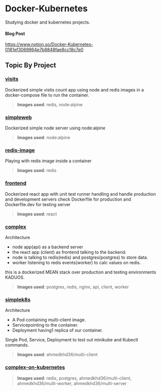 # Docker-Kubernetes
Studying docker and kubernetes projects. <br>
#### Blog Post
 https://www.notion.so/Docker-Kubernetes-0181ef3069964e7b8848fae8cc18c7e0 
## Topic By Project

### [visits](https://github.com/aa-ahmed-aa/Docker-Kubernetes-projects/tree/master/visits)
Dockerized simple vistis count app using node and redis images in a docker-compose file to run the container.

> **Images used**: redis, node:alpine

### [simpleweb](https://github.com/aa-ahmed-aa/Docker-Kubernetes-projects/tree/master/simpleweb)
Dockerized simple node server using node:alpine 

> **Images used**: node:alpine

### [redis-image](https://github.com/aa-ahmed-aa/Docker-Kubernetes-projects/tree/master/redis-image)
Playing with redis image inside a container
> **Images used**: redis

### [frontend](https://github.com/aa-ahmed-aa/Docker-Kubernetes-projects/tree/master/frontend)
Dockerized react app with unit test runner handling and handle production and development servers check Dockerfile for production and Dockerfile.dev for testing server 
> **Images used**: react

### [complex](https://github.com/aa-ahmed-aa/Docker-Kubernetes-projects/tree/master/complex)
Architecture 
- node app(api) as a backend server 
- the react app (client) as frontend talking to the backend.
- node is talking to redis(redis) and postgres(postgres) to store data.
- worker listening to redis events(worker) to calc values on redis.

this is a dockerized MEAN stack over production and testing environments KADUOS.
> **Images used**: postgres, redis, nginx, api, client, worker

### [simplek8s](https://github.com/aa-ahmed-aa/Docker-Kubernetes-projects/tree/master/simplek8s)
Architecture 
- A Pod containing multi-client image.
- Servicepointing to the container.
- Deployment having1 replica of our container. 

Single Pod, Service, Deployment to test out minikube and Kubectl commands.
> **Images used**: ahmedkhd36/multi-client



### [complex-on-kubernetes](https://github.com/aa-ahmed-aa/Docker-Kubernetes/tree/master/complex-on-kubernetes)

> **Images used**: redis, postgres, ahmedkhd36/multi-client, ahmedkhd36/multi-worker, ahmedkhd36/multi-server
